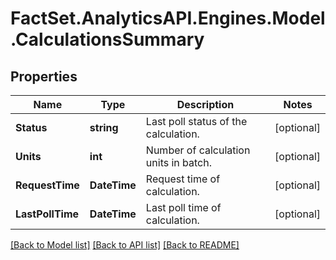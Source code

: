 # FactSet.AnalyticsAPI.Engines.Model.CalculationsSummary

## Properties

Name | Type | Description | Notes
------------ | ------------- | ------------- | -------------
**Status** | **string** | Last poll status of the calculation. | [optional] 
**Units** | **int** | Number of calculation units in batch. | [optional] 
**RequestTime** | **DateTime** | Request time of calculation. | [optional] 
**LastPollTime** | **DateTime** | Last poll time of calculation. | [optional] 

[[Back to Model list]](../README.md#documentation-for-models) [[Back to API list]](../README.md#documentation-for-api-endpoints) [[Back to README]](../README.md)

